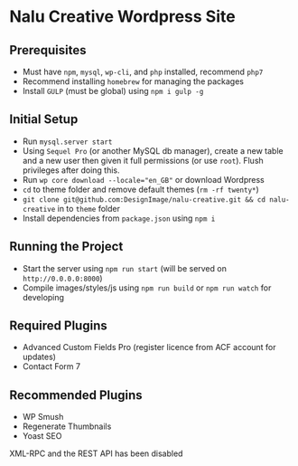 # Nalu Creative Wordpress Site

## Prerequisites
- Must have `npm`, `mysql`, `wp-cli`, and `php` installed, recommend `php7`
- Recommend installing `homebrew` for managing the packages
- Install `GULP` (must be global) using `npm i gulp -g`

## Initial Setup
- Run `mysql.server start`
- Using `Sequel Pro` (or another MySQL db manager), create a new table and a new user then given it full permissions (or use `root`). Flush privileges after doing this.
- Run `wp core download --locale="en_GB"` or download Wordpress
- `cd` to theme folder and remove default themes (`rm -rf twenty*`)
- `git clone git@github.com:DesignImage/nalu-creative.git && cd nalu-creative` in to `theme` folder
- Install dependencies from `package.json` using `npm i`

## Running the Project
- Start the server using `npm run start` (will be served on `http://0.0.0.0:8000`)
- Compile images/styles/js using `npm run build` or `npm run watch` for developing

## Required Plugins
- Advanced Custom Fields Pro (register licence from ACF account for updates)
- Contact Form 7

## Recommended Plugins
- WP Smush
- Regenerate Thumbnails
- Yoast SEO

XML-RPC and the REST API has been disabled
